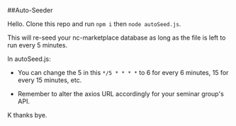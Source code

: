 ##Auto-Seeder

Hello. Clone this repo and run `npm i` then `node autoSeed.js`.

This will re-seed your nc-marketplace database as long as the file is left to run every 5 minutes.

In autoSeed.js:

- You can change the 5 in this
  `*/5 * * * *`
  to 6 for every 6 minutes, 15 for every 15 minutes, etc.

- Remember to alter the axios URL accordingly for your seminar group's API.

K thanks bye.
